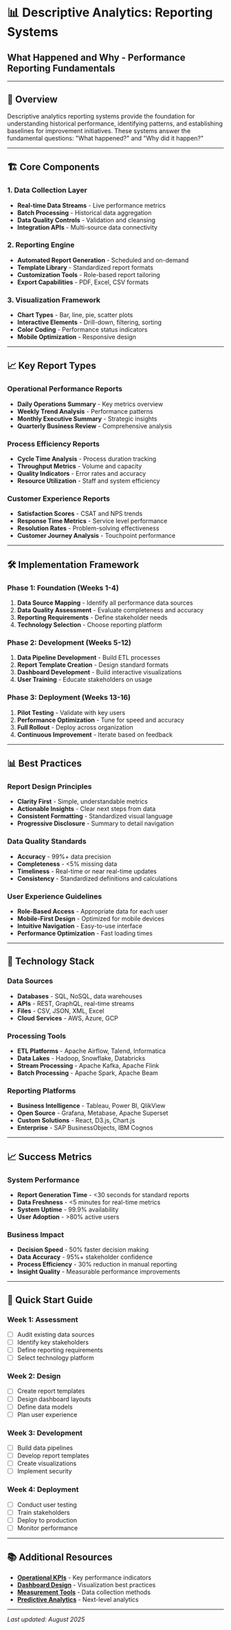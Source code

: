 # 📊 Descriptive Analytics: Reporting Systems
## **What Happened and Why - Performance Reporting Fundamentals**

---

## 🎯 **Overview**

Descriptive analytics reporting systems provide the foundation for understanding historical performance, identifying patterns, and establishing baselines for improvement initiatives. These systems answer the fundamental questions: "What happened?" and "Why did it happen?"

---

## 🏗️ **Core Components**

### **1. Data Collection Layer**
- **Real-time Data Streams** - Live performance metrics
- **Batch Processing** - Historical data aggregation
- **Data Quality Controls** - Validation and cleansing
- **Integration APIs** - Multi-source data connectivity

### **2. Reporting Engine**
- **Automated Report Generation** - Scheduled and on-demand
- **Template Library** - Standardized report formats
- **Customization Tools** - Role-based report tailoring
- **Export Capabilities** - PDF, Excel, CSV formats

### **3. Visualization Framework**
- **Chart Types** - Bar, line, pie, scatter plots
- **Interactive Elements** - Drill-down, filtering, sorting
- **Color Coding** - Performance status indicators
- **Mobile Optimization** - Responsive design

---

## 📈 **Key Report Types**

### **Operational Performance Reports**
- **Daily Operations Summary** - Key metrics overview
- **Weekly Trend Analysis** - Performance patterns
- **Monthly Executive Summary** - Strategic insights
- **Quarterly Business Review** - Comprehensive analysis

### **Process Efficiency Reports**
- **Cycle Time Analysis** - Process duration tracking
- **Throughput Metrics** - Volume and capacity
- **Quality Indicators** - Error rates and accuracy
- **Resource Utilization** - Staff and system efficiency

### **Customer Experience Reports**
- **Satisfaction Scores** - CSAT and NPS trends
- **Response Time Metrics** - Service level performance
- **Resolution Rates** - Problem-solving effectiveness
- **Customer Journey Analysis** - Touchpoint performance

---

## 🛠️ **Implementation Framework**

### **Phase 1: Foundation (Weeks 1-4)**
1. **Data Source Mapping** - Identify all performance data sources
2. **Data Quality Assessment** - Evaluate completeness and accuracy
3. **Reporting Requirements** - Define stakeholder needs
4. **Technology Selection** - Choose reporting platform

### **Phase 2: Development (Weeks 5-12)**
1. **Data Pipeline Development** - Build ETL processes
2. **Report Template Creation** - Design standard formats
3. **Dashboard Development** - Build interactive visualizations
4. **User Training** - Educate stakeholders on usage

### **Phase 3: Deployment (Weeks 13-16)**
1. **Pilot Testing** - Validate with key users
2. **Performance Optimization** - Tune for speed and accuracy
3. **Full Rollout** - Deploy across organization
4. **Continuous Improvement** - Iterate based on feedback

---

## 📊 **Best Practices**

### **Report Design Principles**
- **Clarity First** - Simple, understandable metrics
- **Actionable Insights** - Clear next steps from data
- **Consistent Formatting** - Standardized visual language
- **Progressive Disclosure** - Summary to detail navigation

### **Data Quality Standards**
- **Accuracy** - 99%+ data precision
- **Completeness** - <5% missing data
- **Timeliness** - Real-time or near real-time updates
- **Consistency** - Standardized definitions and calculations

### **User Experience Guidelines**
- **Role-Based Access** - Appropriate data for each user
- **Mobile-First Design** - Optimized for mobile devices
- **Intuitive Navigation** - Easy-to-use interface
- **Performance Optimization** - Fast loading times

---

## 🔧 **Technology Stack**

### **Data Sources**
- **Databases** - SQL, NoSQL, data warehouses
- **APIs** - REST, GraphQL, real-time streams
- **Files** - CSV, JSON, XML, Excel
- **Cloud Services** - AWS, Azure, GCP

### **Processing Tools**
- **ETL Platforms** - Apache Airflow, Talend, Informatica
- **Data Lakes** - Hadoop, Snowflake, Databricks
- **Stream Processing** - Apache Kafka, Apache Flink
- **Batch Processing** - Apache Spark, Apache Beam

### **Reporting Platforms**
- **Business Intelligence** - Tableau, Power BI, QlikView
- **Open Source** - Grafana, Metabase, Apache Superset
- **Custom Solutions** - React, D3.js, Chart.js
- **Enterprise** - SAP BusinessObjects, IBM Cognos

---

## 📈 **Success Metrics**

### **System Performance**
- **Report Generation Time** - <30 seconds for standard reports
- **Data Freshness** - <5 minutes for real-time metrics
- **System Uptime** - 99.9% availability
- **User Adoption** - >80% active users

### **Business Impact**
- **Decision Speed** - 50% faster decision making
- **Data Accuracy** - 95%+ stakeholder confidence
- **Process Efficiency** - 30% reduction in manual reporting
- **Insight Quality** - Measurable performance improvements

---

## 🚀 **Quick Start Guide**

### **Week 1: Assessment**
- [ ] Audit existing data sources
- [ ] Identify key stakeholders
- [ ] Define reporting requirements
- [ ] Select technology platform

### **Week 2: Design**
- [ ] Create report templates
- [ ] Design dashboard layouts
- [ ] Define data models
- [ ] Plan user experience

### **Week 3: Development**
- [ ] Build data pipelines
- [ ] Develop report templates
- [ ] Create visualizations
- [ ] Implement security

### **Week 4: Deployment**
- [ ] Conduct user testing
- [ ] Train stakeholders
- [ ] Deploy to production
- [ ] Monitor performance

---

## 📚 **Additional Resources**

- **[Operational KPIs](../kpi-frameworks/operational-kpis/)** - Key performance indicators
- **[Dashboard Design](../dashboard-design/)** - Visualization best practices
- **[Measurement Tools](../measurement-tools/)** - Data collection methods
- **[Predictive Analytics](predictive-analytics/)** - Next-level analytics

---

*Last updated: August 2025*
